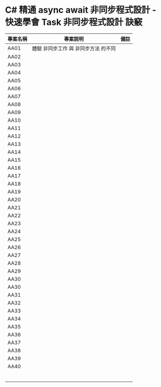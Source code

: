 # C# 精通 async await 非同步程式設計 - 快速學會 Task 非同步程式設計  訣竅

|專案名稱|專案說明|備註|
|-|-|-|
|AA01|體驗 非同步工作 與 非同步方法 的不同||
|AA02|||
|AA03|||
|AA04|||
|AA05|||
|AA06|||
|AA07|||
|AA08|||
|AA09|||
|AA10|||
|AA11|||
|AA12|||
|AA13|||
|AA14|||
|AA15|||
|AA16|||
|AA17|||
|AA18|||
|AA19|||
|AA20|||
|AA21|||
|AA22|||
|AA23|||
|AA24|||
|AA25|||
|AA26|||
|AA27|||
|AA28|||
|AA29|||
|AA30|||
|AA30|||
|AA31|||
|AA32|||
|AA33|||
|AA34|||
|AA35|||
|AA36|||
|AA37|||
|AA38|||
|AA39|||
|AA40|||
||||
||||
||||
||||
||||
||||


